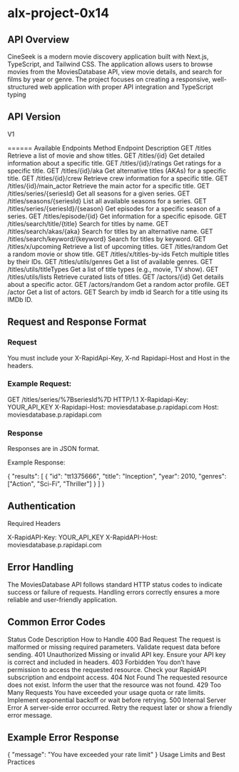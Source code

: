 # alx-project-0x14

## API Overview
CineSeek is a modern movie discovery application built with Next.js, TypeScript, and Tailwind CSS. The application allows users to browse movies from the MoviesDatabase API, view movie details, and search for films by year or genre. The project focuses on creating a responsive, well-structured web application with proper API integration and TypeScript typing

## API Version
V1

======
Available Endpoints
Method	Endpoint	Description
GET	/titles	Retrieve a list of movie and show titles.
GET	/titles/{id}	Get detailed information about a specific title.
GET	/titles/{id}/ratings	Get ratings for a specific title.
GET	/titles/{id}/aka	Get alternative titles (AKAs) for a specific title.
GET	/titles/{id}/crew	Retrieve crew information for a specific title.
GET	/titles/{id}/main_actor	Retrieve the main actor for a specific title.
GET	/titles/series/{seriesId}	Get all seasons for a given series.
GET	/titles/seasons/{seriesId}	List all available seasons for a series.
GET	/titles/series/{seriesId}/{season}	Get episodes for a specific season of a series.
GET	/titles/episode/{id}	Get information for a specific episode.
GET	/titles/search/title/{title}	Search for titles by name.
GET	/titles/search/akas/{aka}	Search for titles by an alternative name.
GET	/titles/search/keyword/{keyword}	Search for titles by keyword.
GET	/titles/x/upcoming	Retrieve a list of upcoming titles.
GET	/titles/random	Get a random movie or show title.
GET	/titles/x/titles-by-ids	Fetch multiple titles by their IDs.
GET	/titles/utils/genres	Get a list of available genres.
GET	/titles/utils/titleTypes	Get a list of title types (e.g., movie, TV show).
GET	/titles/utils/lists	Retrieve curated lists of titles.
GET	/actors/{id}	Get details about a specific actor.
GET	/actors/random	Get a random actor profile.
GET	/actor	Get a list of actors.
GET	Search by imdb id	Search for a title using its IMDb ID.

## Request and Response Format
### Request
You must include your X-RapidApi-Key, X-nd Rapidapi-Host and Host in the headers.

### Example Request:

GET /titles/series/%7BseriesId%7D HTTP/1.1
X-Rapidapi-Key: YOUR_API_KEY
X-Rapidapi-Host: moviesdatabase.p.rapidapi.com
Host: moviesdatabase.p.rapidapi.com

### Response
Responses are in JSON format.

Example Response:

{
  "results": [
    {
      "id": "tt1375666",
      "title": "Inception",
      "year": 2010,
      "genres": ["Action", "Sci-Fi", "Thriller"]
    }
  ]
}

## Authentication
Required Headers

X-RapidAPI-Key: YOUR_API_KEY X-RapidAPI-Host: moviesdatabase.p.rapidapi.com

## Error Handling
The MoviesDatabase API follows standard HTTP status codes to indicate success or failure of requests. Handling errors correctly ensures a more reliable and user-friendly application.

## Common Error Codes
Status Code	Description	How to Handle
400 Bad Request	The request is malformed or missing required parameters.	Validate request data before sending.
401 Unauthorized	Missing or invalid API key.	Ensure your API key is correct and included in headers.
403 Forbidden	You don’t have permission to access the requested resource.	Check your RapidAPI subscription and endpoint access.
404 Not Found	The requested resource does not exist.	Inform the user that the resource was not found.
429 Too Many Requests	You have exceeded your usage quota or rate limits.	Implement exponential backoff or wait before retrying.
500 Internal Server Error	A server-side error occurred.	Retry the request later or show a friendly error message.

## Example Error Response
{
  "message": "You have exceeded your rate limit"
}
Usage Limits and Best Practices